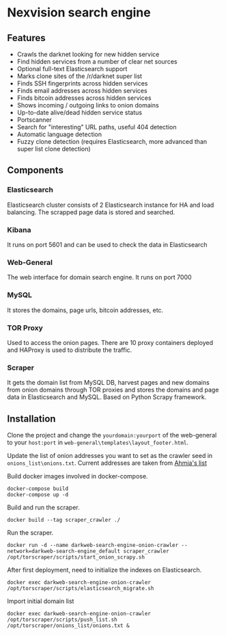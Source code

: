 # Nexvision search engine

## Features

* Crawls the darknet looking for new hidden service
* Find hidden services from a number of clear net sources
* Optional full-text Elasticsearch support
* Marks clone sites of the /r/darknet super list
* Finds SSH fingerprints across hidden services
* Finds email addresses across hidden  services
* Finds bitcoin addresses across hidden services
* Shows incoming / outgoing links to onion domains
* Up-to-date alive/dead hidden service status
* Portscanner
* Search for "interesting" URL paths, useful 404 detection
* Automatic language detection
* Fuzzy clone detection (requires Elasticsearch, more advanced than super list clone detection)


## Components

### Elasticsearch

Elasticsearch cluster consists of 2 Elasticsearch instance for HA and load balancing.
The scrapped page data is stored and searched.

### Kibana

It runs on port 5601 and can be used to check the data in Elasticsearch

### Web-General

The web interface for domain search engine. It runs on port 7000

### MySQL

It stores the domains, page urls, bitcoin addresses, etc.

### TOR Proxy

Used to access the onion pages. There are 10 proxy containers deployed and HAProxy is used to distribute the traffic.

### Scraper

It gets the domain list from MySQL DB, harvest pages and new domains from onion domains through TOR proxies and stores the domains and page data in Elasticsearch and MySQL.
Based on Python Scrapy framework.



## Installation

Clone the project and change the ```yourdomain:yourport``` of the web-general to your ```host:port``` in ```web-general\templates\layout_footer.html```.

Update the list of onion addresses you want to set as the crawler seed in ```onions_list\onions.txt```. Current addresses are taken from [Ahmia's list](https://ahmia.fi/onions/)

Build docker images involved in docker-compose.

    docker-compose build
    docker-compose up -d

Build and run the scraper.

    docker build --tag scraper_crawler ./

Run the scraper.

    docker run -d --name darkweb-search-engine-onion-crawler --network=darkweb-search-engine_default scraper_crawler /opt/torscraper/scripts/start_onion_scrapy.sh

After first deployment, need to initialize the indexes on Elasticsearch.

    docker exec darkweb-search-engine-onion-crawler /opt/torscraper/scripts/elasticsearch_migrate.sh

Import initial domain list

    docker exec darkweb-search-engine-onion-crawler /opt/torscraper/scripts/push_list.sh /opt/torscraper/onions_list/onions.txt &


